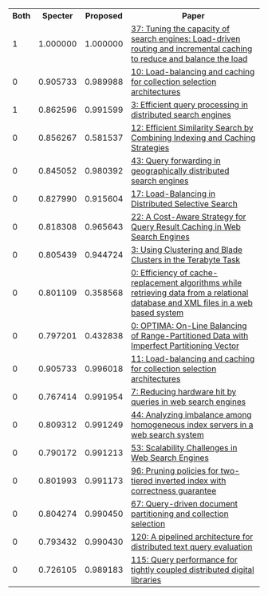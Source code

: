 <html><table><tr>
<th>Both</th>
<th>Specter</th>
<th>Proposed</th>
<th>Paper</th>
</tr>
<tr>
<td>1</td>
<td>1.000000</td>
<td>1.000000</td>
<td><a href="https://www.semanticscholar.org/paper/2568c83871c73bd30499a2cc5d6df093323aa65f">37: Tuning the capacity of search engines: Load-driven routing and incremental caching to reduce and balance the load</a></td>
</tr>
<tr>
<td>0</td>
<td>0.905733</td>
<td>0.989988</td>
<td><a href="https://www.semanticscholar.org/paper/4a57c73ff4d5db9913552d85c1ed3bcb74af4367">10: Load-balancing and caching for collection selection architectures</a></td>
</tr>
<tr>
<td>1</td>
<td>0.862596</td>
<td>0.991599</td>
<td><a href="https://www.semanticscholar.org/paper/a5af8a44da956d956544d3ba96119cbd3ee29702">3: Efficient query processing in distributed search engines</a></td>
</tr>
<tr>
<td>0</td>
<td>0.856267</td>
<td>0.581537</td>
<td><a href="https://www.semanticscholar.org/paper/788cb4517fe731ab9d5a43b11e0ef0152662cbe4">12: Efficient Similarity Search by Combining Indexing and Caching Strategies</a></td>
</tr>
<tr>
<td>0</td>
<td>0.845052</td>
<td>0.980392</td>
<td><a href="https://www.semanticscholar.org/paper/ecea63d82a29659a1dce1fb6dc351ba1cb0ba2fb">43: Query forwarding in geographically distributed search engines</a></td>
</tr>
<tr>
<td>0</td>
<td>0.827990</td>
<td>0.915604</td>
<td><a href="https://www.semanticscholar.org/paper/49a5d855d5e2fa7853a2465d229398bbaa1647a0">17: Load-Balancing in Distributed Selective Search</a></td>
</tr>
<tr>
<td>0</td>
<td>0.818308</td>
<td>0.965643</td>
<td><a href="https://www.semanticscholar.org/paper/394f8b81ca46e112fb53229a8e62cb7d03c95bd4">22: A Cost-Aware Strategy for Query Result Caching in Web Search Engines</a></td>
</tr>
<tr>
<td>0</td>
<td>0.805439</td>
<td>0.944724</td>
<td><a href="https://www.semanticscholar.org/paper/42d4ec83561267dec79ce2ca5318cd0e2b1beac7">3: Using Clustering and Blade Clusters in the Terabyte Task</a></td>
</tr>
<tr>
<td>0</td>
<td>0.801109</td>
<td>0.358568</td>
<td><a href="https://www.semanticscholar.org/paper/d7e85603e0dffd304550318e2d241646ee91ddef">0: Efficiency of cache-replacement algorithms while retrieving data from a relational database and XML files in a web based system</a></td>
</tr>
<tr>
<td>0</td>
<td>0.797201</td>
<td>0.432838</td>
<td><a href="https://www.semanticscholar.org/paper/ff6075e89b1097b9aaca9592e8f0294393fe82e0">0: OPTIMA: On-Line Balancing of Range-Partitioned Data with Imperfect Partitioning Vector</a></td>
</tr>
<tr>
<td>0</td>
<td>0.905733</td>
<td>0.996018</td>
<td><a href="https://www.semanticscholar.org/paper/40c61bbcbbcfba7b825e3b88c74b727a7e420dd8">11: Load-balancing and caching for collection selection architectures</a></td>
</tr>
<tr>
<td>0</td>
<td>0.767414</td>
<td>0.991954</td>
<td><a href="https://www.semanticscholar.org/paper/a15d566621c29e6964ec8c98a48581c41ebaaa4c">7: Reducing hardware hit by queries in web search engines</a></td>
</tr>
<tr>
<td>0</td>
<td>0.809312</td>
<td>0.991249</td>
<td><a href="https://www.semanticscholar.org/paper/4b38399afe61609587ca037123d6912bb1f7240e">44: Analyzing imbalance among homogeneous index servers in a web search system</a></td>
</tr>
<tr>
<td>0</td>
<td>0.790172</td>
<td>0.991213</td>
<td><a href="https://www.semanticscholar.org/paper/3cf0822f63e51be5343028bad7ee72a5882ef7de">53: Scalability Challenges in Web Search Engines</a></td>
</tr>
<tr>
<td>0</td>
<td>0.801993</td>
<td>0.991173</td>
<td><a href="https://www.semanticscholar.org/paper/8cdab6370f1d4246161966d36684084163eca2d8">96: Pruning policies for two-tiered inverted index with correctness guarantee</a></td>
</tr>
<tr>
<td>0</td>
<td>0.804274</td>
<td>0.990450</td>
<td><a href="https://www.semanticscholar.org/paper/766c627cb742823a490f5d8b2c0d09f72d883a2d">67: Query-driven document partitioning and collection selection</a></td>
</tr>
<tr>
<td>0</td>
<td>0.793432</td>
<td>0.990430</td>
<td><a href="https://www.semanticscholar.org/paper/c463f666033883327eb43c6df504173dd6d950b3">120: A pipelined architecture for distributed text query evaluation</a></td>
</tr>
<tr>
<td>0</td>
<td>0.726105</td>
<td>0.989183</td>
<td><a href="https://www.semanticscholar.org/paper/99c57659eddbeff2428e292f48134903802b80f8">115: Query performance for tightly coupled distributed digital libraries</a></td>
</tr>
</table></html>
